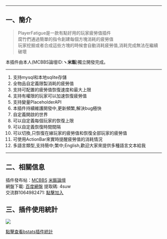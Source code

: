 
------------
## 一、簡介

> PlayerFatigue是一款有點好用的玩家疲勞值插件  
腐竹們通過簡單的指令創建每個方塊消耗的疲勞值  
玩家挖掘或者合成這些方塊的時候會自動消耗疲勞值,消耗完成無法在繼續破壞

本插件由本人(MCBBS論壇ID:**ヽ米飯**)獨立開發完成。

------------
1. 支持mysql和本地sqlite存儲
2. 全物品自定義限製消耗的疲勞值
3. 支持可配置的疲勞值恢復速度和最大上限
4. 支持有權限的玩家可以加速恢復疲勞值
5. 支持變量PlaceholderAPI
6. 本插件持續維護開發中,更新頻繁,解決bug極快
7. 自定義開啟的世界
8. 可以自定義每個玩家的恢復上限
9. 可以自定義恢復時間間隔
10. 可以切換,只恢復在線玩家的疲勞值和恢復全部玩家的疲勞值
11. 可使用ActionBar來實時提醒疲勞值的消耗情況
8. 多語言類型,支持簡中;繁中;English,歡迎大家來提供多種語言文本給我
------------

## 二、相關信息
插件發布帖：[MCBBS](https://www.mcbbs.net/thread-1101322-1-1.html "MCBBS")  [米飯論壇](http://bbs.ljxmc.top/topic/detail/1 "原帖地址")  
網盤下載: [百度網盤](https://pan.baidu.com/s/1_7oUve8meivQDuof44O8PQ "百度網盤")   提取碼: 4suw  
交流群1064982471: [點擊加入](https://jq.qq.com/?_wv=1027&k=5sxTf8u "點擊加入")

## 三、插件使用統計
![](https://bstats.org/signatures/bukkit/PlayerFatigue.svg)

[點擊查看bstats插件統計](https://bstats.org/plugin/bukkit/PlayerFatigue/8491 "點擊查看bstats插件統計")